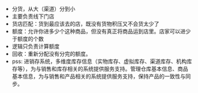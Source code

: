 - 分货，从大（渠道）分到小
- 主要负责线下门店
- 货店匹配：货到最应该去的店，既没有货物积压又不会货太少了
- 额度：允许你进多少个这种商品，但没有真正将商品运到店里。店家可以进少于额度的个数
- 逻辑只负责计算额度
- 回收：重新分配没有分完的额度。
- pss: 进销存系统，多维度库存信息（实物库存、虚拟库存、渠道库存、机构库存等），为与销售和库存相关的系统提供服务支持。管理仓库基本信息、商品基本信息，为与销售和产品相关的系统提供服务支持，保持产品的一致性与同步。